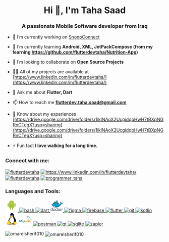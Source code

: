 <h1 align="center">Hi 👋, I'm Taha Saad</h1>
<h3 align="center">A passionate Mobile Software developer from Iraq</h3>

- 🔭 I’m currently working on [SnonoConnect](https://play.google.com/store/apps/details?id=com.SnonoConnect)

- 🌱 I’m currently learning **Android, XML, JetPackCompose (from my learning https://github.com/flutterdevtaha/Nutrition-App)**

- 👯 I’m looking to collaborate on **Open Source Projects**

- 👨‍💻 All of my projects are available at [https://www.linkedin.com/in/flutterdevtaha/](https://www.linkedin.com/in/flutterdevtaha/)

- 💬 Ask me about **Flutter, Dart**

- 📫 How to reach me **flutterdev.taha.saad@gmail.com**

- 📄 Know about my experiences [https://drive.google.com/drive/folders/1iklNAoX2UcgidqbHwH7tBXpNGRnCTegX?usp=sharing](https://drive.google.com/drive/folders/1iklNAoX2UcgidqbHwH7tBXpNGRnCTegX?usp=sharing)

- ⚡ Fun fact **I love walking for a long time.**

<h3 align="left">Connect with me:</h3>
<p align="left">
<a href="https://twitter.com/flutterdevtaha" target="blank"><img align="center" src="https://raw.githubusercontent.com/rahuldkjain/github-profile-readme-generator/master/src/images/icons/Social/twitter.svg" alt="flutterdevtaha" height="30" width="40" /></a>
<a href="https://linkedin.com/in/https://www.linkedin.com/in/flutterdevtaha/" target="blank"><img align="center" src="https://raw.githubusercontent.com/rahuldkjain/github-profile-readme-generator/master/src/images/icons/Social/linked-in-alt.svg" alt="https://www.linkedin.com/in/flutterdevtaha/" height="30" width="40" /></a>
<a href="https://fb.com/flutterdevtaha" target="blank"><img align="center" src="https://raw.githubusercontent.com/rahuldkjain/github-profile-readme-generator/master/src/images/icons/Social/facebook.svg" alt="flutterdevtaha" height="30" width="40" /></a>
<a href="https://instagram.com/programmer_taha" target="blank"><img align="center" src="https://raw.githubusercontent.com/rahuldkjain/github-profile-readme-generator/master/src/images/icons/Social/instagram.svg" alt="programmer_taha" height="30" width="40" /></a>
</p>

<h3 align="left">Languages and Tools:</h3>
<p align="left"> <a href="https://developer.android.com" target="_blank" rel="noreferrer"> <img src="https://raw.githubusercontent.com/devicons/devicon/master/icons/android/android-original-wordmark.svg" alt="android" width="40" height="40"/> </a> <a href="https://www.gnu.org/software/bash/" target="_blank" rel="noreferrer"> <img src="https://www.vectorlogo.zone/logos/gnu_bash/gnu_bash-icon.svg" alt="bash" width="40" height="40"/> </a> <a href="https://dart.dev" target="_blank" rel="noreferrer"> <img src="https://www.vectorlogo.zone/logos/dartlang/dartlang-icon.svg" alt="dart" width="40" height="40"/> </a> <a href="https://www.docker.com/" target="_blank" rel="noreferrer"> <img src="https://raw.githubusercontent.com/devicons/devicon/master/icons/docker/docker-original-wordmark.svg" alt="docker" width="40" height="40"/> </a> <a href="https://www.figma.com/" target="_blank" rel="noreferrer"> <img src="https://www.vectorlogo.zone/logos/figma/figma-icon.svg" alt="figma" width="40" height="40"/> </a> <a href="https://firebase.google.com/" target="_blank" rel="noreferrer"> <img src="https://www.vectorlogo.zone/logos/firebase/firebase-icon.svg" alt="firebase" width="40" height="40"/> </a> <a href="https://flutter.dev" target="_blank" rel="noreferrer"> <img src="https://www.vectorlogo.zone/logos/flutterio/flutterio-icon.svg" alt="flutter" width="40" height="40"/> </a> <a href="https://git-scm.com/" target="_blank" rel="noreferrer"> <img src="https://www.vectorlogo.zone/logos/git-scm/git-scm-icon.svg" alt="git" width="40" height="40"/> </a> <a href="https://kotlinlang.org" target="_blank" rel="noreferrer"> <img src="https://www.vectorlogo.zone/logos/kotlinlang/kotlinlang-icon.svg" alt="kotlin" width="40" height="40"/> </a> <a href="https://www.linux.org/" target="_blank" rel="noreferrer"> <img src="https://raw.githubusercontent.com/devicons/devicon/master/icons/linux/linux-original.svg" alt="linux" width="40" height="40"/> </a> <a href="https://www.mysql.com/" target="_blank" rel="noreferrer"> <img src="https://raw.githubusercontent.com/devicons/devicon/master/icons/mysql/mysql-original-wordmark.svg" alt="mysql" width="40" height="40"/> </a> <a href="https://postman.com" target="_blank" rel="noreferrer"> <img src="https://www.vectorlogo.zone/logos/getpostman/getpostman-icon.svg" alt="postman" width="40" height="40"/> </a> <a href="https://www.qt.io/" target="_blank" rel="noreferrer"> <img src="https://upload.wikimedia.org/wikipedia/commons/0/0b/Qt_logo_2016.svg" alt="qt" width="40" height="40"/> </a> <a href="https://www.sqlite.org/" target="_blank" rel="noreferrer"> <img src="https://www.vectorlogo.zone/logos/sqlite/sqlite-icon.svg" alt="sqlite" width="40" height="40"/> </a> <a href="https://zapier.com" target="_blank" rel="noreferrer"> <img src="https://www.vectorlogo.zone/logos/zapier/zapier-icon.svg" alt="zapier" width="40" height="40"/> </a> </p>

<p><img align="left" src="https://github-readme-stats.vercel.app/api/top-langs?username=flutterdevtaha&show_icons=true&locale=en&layout=compact" alt="omarelsherif010" /></p>

<p>&nbsp;<img align="center" src="https://github-readme-stats.vercel.app/api?username=flutterdevtaha&show_icons=true&locale=en" alt="omarelsherif010" /></p>

<!-- <p><img align="center" src="https://github-readme-streak-stats.herokuapp.com/?user=flutterdevtaha&" alt="omarelsherif010" /></p> -->

